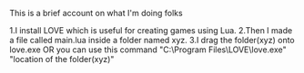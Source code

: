 This is a brief account on what I'm doing folks 

1.I install LOVE which is useful for creating games using Lua.
2.Then I made a file called main.lua inside a folder named xyz.
3.I drag the folder(xyz) onto love.exe  OR you can use this command "C:\Program Files\LOVE\love.exe" "location of the folder(xyz)"
